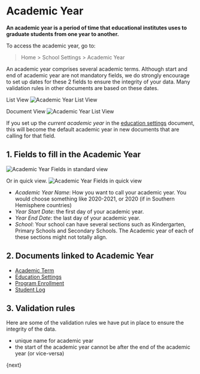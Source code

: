 <!-- add-breadcrumbs -->
# Academic Year

**An academic year is a period of time that educational institutes uses to graduate students from one year to another.**

To access the academic year, go to:

> Home > School Settings > Academic Year

An academic year comprises several academic terms.  Although start and end of academic year are not mandatory fields, we do strongly encourage to set up dates for these 2 fields to ensure the integrity of your data.  Many validation rules in other documents are based on these dates.  

List View
 ![Academic Year List View](/docs/assets/img/school-settings/academic-year-listview.png)

Document View
![Academic Year List View](/docs/assets/img/school-settings/academic-year-docview.png)

If you set up the *current academic year* in the [education settings](/docs/user/manual/en/education-settings/education-settings) document, this will become the default academic year in new documents that are calling for that field.

## 1. Fields to fill in the Academic Year  

![Academic Year Fields in standard view](/docs/assets/img/school-settings/academic-year-fields.png)

Or in quick view.
![Academic Year Fields in quick view](/docs/assets/img/school-settings/academic-year-fields-2.png)

* *Academic Year Name*: How you want to call your academic year. You would choose something like 2020-2021, or 2020 (if in Southern Hemisphere countries)
* *Year Start Date*: the first day of your academic year.
* *Year End Date*: the last day of your academic year.
* *School*: Your school can have several sections such as Kindergarten, Primary Schools and Secondary Schools. The Academic year of each of these sections might not totally align.  

## 2. Documents linked to Academic Year

* [Academic Term](/docs/user/manual/en/education-settings/academic-term)
* [Education Settings](/docs/user/manual/en/education-settings/education-settings)
* [Program Enrollment](/docs/user/manual/en/schedule/program-enrollment)
* [Student Log](/docs/user/manual/en/student/student-log)

## 3. Validation rules
Here are some of the validation rules we have put in place to ensure the integrity of the data.

* unique name for academic year
* the start of the academic year cannot be after the end of the academic year (or vice-versa)


{next}
